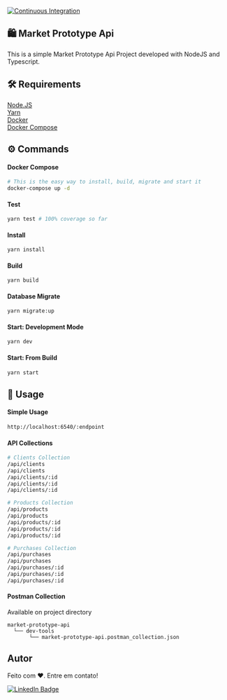 [![Continuous Integration](https://github.com/adrcrv/market-prototype-api/actions/workflows/main.yml/badge.svg)](https://github.com/adrcrv/market-prototype-api/actions/workflows/main.yml)

## 🛍️ Market Prototype Api
This is a simple Market Prototype Api Project developed with NodeJS and Typescript.

## 🛠 Requirements
[Node.JS](https://nodejs.org/en/download/)  
[Yarn](https://classic.yarnpkg.com/lang/en/docs/install)  
[Docker](https://get.docker.com/)  
[Docker Compose](https://docs.docker.com/compose/install/)

## ⚙️ Commands
#### Docker Compose
```bash
# This is the easy way to install, build, migrate and start it
docker-compose up -d
```

#### Test
```bash
yarn test # 100% coverage so far
```

#### Install
```bash
yarn install
```

#### Build
```bash
yarn build
```

#### Database Migrate
```bash
yarn migrate:up
```

#### Start: Development Mode
```bash
yarn dev
```

#### Start: From Build
```bash
yarn start
```

## 🎲 Usage
#### Simple Usage
```bash
http://localhost:6540/:endpoint
```

#### API Collections
```bash
# Clients Collection
/api/clients
/api/clients
/api/clients/:id
/api/clients/:id
/api/clients/:id

# Products Collection
/api/products
/api/products
/api/products/:id
/api/products/:id
/api/products/:id

# Purchases Collection
/api/purchases
/api/purchases
/api/purchases/:id
/api/purchases/:id
/api/purchases/:id
```

#### Postman Collection
Available on project directory
```
market-prototype-api
  └── dev-tools
       └── market-prototype-api.postman_collection.json
```

## Autor
Feito com ❤️. Entre em contato!

[![LinkedIn Badge](https://img.shields.io/badge/LinkedIn-0077B5?style=for-the-badge&logo=linkedin&logoColor=white)](https://www.linkedin.com/in/adrcrv/)
